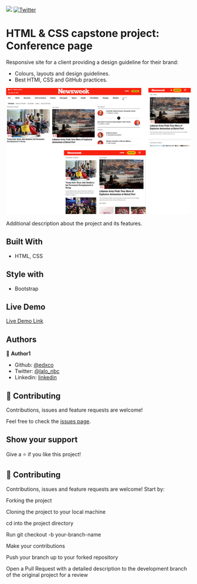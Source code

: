 ![](https://img.shields.io/badge/Microverse-blueviolet) [![Twitter](https://img.shields.io/twitter/url/https/twitter.com/cloudposse.svg?style=social&label=Follow%20%40lalo_nbc)](https://twitter.com/lalo_nbc)

# HTML & CSS capstone project: Conference page

Responsive site for a client providing a design guideline for their brand:

* Colours, layouts and design guidelines.
* Best HTMl, CSS and GitHub practices.

![screenshot](https://github.com/edxco/newsweek/blob/bootstrap/img/news-screen.png)

Additional description about the project and its features.

## Built With

- HTML, CSS

## Style with

- Bootstrap

## Live Demo

[Live Demo Link](https://edxco.github.io/newsweek/)

## Authors

👤 **Author1**

- Github: [@edxco](https://github.com/edxco)
- Twitter: [@lalo_nbc](https://twitter.com/lalo_nbc)
- Linkedin: [linkedin](https://www.linkedin.com/in/eduardo-n-baeza/)

## 🤝 Contributing

Contributions, issues and feature requests are welcome!

Feel free to check the [issues page](issues/).

## Show your support

Give a ⭐️ if you like this project!

## 🤝 Contributing
Contributions, issues and feature requests are welcome! Start by:

Forking the project

Cloning the project to your local machine

cd into the project directory

Run git checkout -b your-branch-name

Make your contributions

Push your branch up to your forked repository

Open a Pull Request with a detailed description to the development branch of the original project for a review